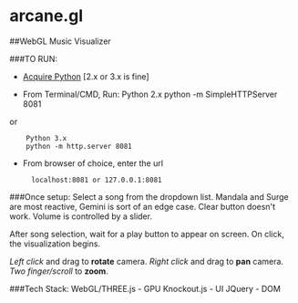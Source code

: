 arcane.gl
=========
##WebGL Music Visualizer

###TO RUN:
+ [Acquire Python](http://www.python.org/download/) [2.x or 3.x is fine]

+ From Terminal/CMD, Run:
        Python 2.x
        python -m SimpleHTTPServer 8081

or

        Python 3.x
        python -m http.server 8081

+ From browser of choice, enter the url

        localhost:8081 or 127.0.0.1:8081

###Once setup:
Select a song from the dropdown list. Mandala and Surge are most reactive, Gemini is sort of an edge case.
Clear button doesn't work.
Volume is controlled by a slider.

After song selection, wait for a play button to appear on screen. On click, the visualization begins.

*Left click* and drag to **rotate** camera. *Right click* and drag to **pan** camera. *Two finger/scroll* to **zoom**.

###Tech Stack:
WebGL/THREE.js - GPU
Knockout.js    - UI
JQuery         - DOM
